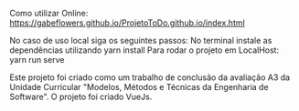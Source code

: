 Como utilizar
Online: https://gabeflowers.github.io/ProjetoToDo.github.io/index.html


No caso de uso local siga os seguintes passos:
No terminal instale as dependências utilizando yarn install
Para rodar o projeto em LocalHost: yarn run serve

Este projeto foi criado como um trabalho de conclusão da avaliação A3 da Unidade Curricular "Modelos, Métodos e Técnicas da Engenharia de Software". O projeto foi criado VueJs. 
